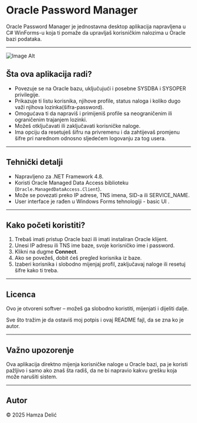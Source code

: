 # Oracle Password Manager

Oracle Password Manager je jednostavna desktop aplikacija napravljena u C# WinForms-u koja ti pomaže da upravljaš korisničkim nalozima u Oracle bazi podataka.

---
![Image Alt]([image_url](https://github.com/rodjotr/OraclePasswordManager/blob/master/Screenshot.png))



## Šta ova aplikacija radi?

- Povezuje se na Oracle bazu, uključujući i posebne SYSDBA i SYSOPER privilegije.
- Prikazuje ti listu korisnika, njihove profile, status naloga i koliko dugo važi njihova lozinka(šifra-password).
- Omogućava ti da napraviš i primijeniš profile sa neograničenim ili ograničenim trajanjem lozinki.
- Možeš otključavati ili zaključavati korisničke naloge.
- Ima opciju da resetuješ šifru na privremenu i da zahtijevaš promjenu šifre pri narednom odnosno sljedećem logovanju za tog usera.

---

## Tehnički detalji

- Napravljeno za .NET Framework 4.8.
- Koristi Oracle Managed Data Access biblioteku (`Oracle.ManagedDataAccess.Client`).
- Može se povezati preko IP adrese, TNS imena, SID-a ili SERVICE_NAME.
- User interface je rađen u Windows Forms tehnologiji - basic UI .

---

## Kako početi koristiti?

1. Trebaš imati pristup Oracle bazi ili imati instaliran Oracle klijent.
2. Unesi IP adresu ili TNS ime baze, svoje korisničko ime i password.
3. Klikni na dugme **Connect**.
4. Ako se povežeš, dobit ćeš pregled korisnika iz baze.
5. Izaberi korisnika i slobodno mijenjaj profil, zaključavaj naloge ili resetuj šifre kako ti treba.

---

## Licenca

Ovo je otvoreni softver – možeš ga slobodno koristiti, mijenjati i dijeliti dalje.

Sve što tražim je da ostaviš moj potpis i ovaj README fajl, da se zna ko je autor.

---

## Važno upozorenje

Ova aplikacija direktno mijenja korisničke naloge u Oracle bazi, pa je koristi pažljivo i samo ako znaš šta radiš, da ne bi napravio kakvu grešku koja može narušiti sistem.

---

## Autor

© 2025 Hamza Delić

